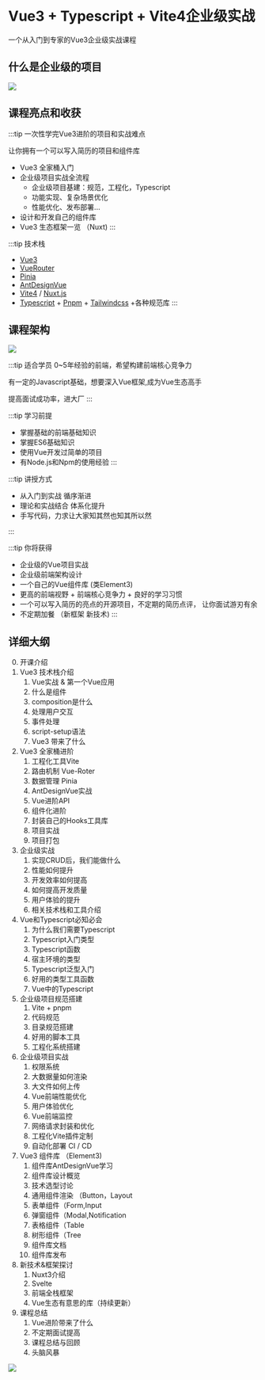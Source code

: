 # Vue3 + Typescript + Vite4企业级实战


一个从入门到专家的Vue3企业级实战课程


## 什么是企业级的项目
![](https://cdn.jsdelivr.net/gh/shengxinjing/static/fullstack/intro.jpg)


## 课程亮点和收获

:::tip 一次性学完Vue3进阶的项目和实战难点

让你拥有一个可以写入简历的项目和组件库
-  Vue3 全家桶入门
-  企业级项目实战全流程
   -  企业级项目基建：规范，工程化，Typescript
   -  功能实现、复杂场景优化
   -  性能优化、发布部署... 
-  设计和开发自己的组件库
-  Vue3 生态框架一览 （Nuxt)
:::

:::tip 技术栈

- [Vue3](https://vuejs.org/)
- [VueRouter](https://router.vuejs.org/) 
- [Pinia](https://pinia.vuejs.org/) 
- [AntDesignVue](https://www.antdv.com/components/overview)
- [Vite4](https://vitejs.dev/) / [Nuxt.js](https://nuxt.com/)
- [Typescript](https://www.typescriptlang.org/) + [Pnpm](https://pnpm.io/) + [Tailwindcss](https://tailwindcss.com/) +各种规范库
:::



## 课程架构
![](/vue/arch.jpg)

:::tip 适合学员
0~5年经验的前端，希望构建前端核心竞争力

有一定的Javascript基础，想要深入Vue框架,成为Vue生态高手

提高面试成功率，进大厂
:::

:::tip 学习前提
- 掌握基础的前端基础知识
- 掌握ES6基础知识
- 使用Vue开发过简单的项目
- 有Node.js和Npm的使用经验
:::


:::tip 讲授方式


- 从入门到实战 循序渐进
- 理论和实战结合  体系化提升
- 手写代码，力求让大家知其然也知其所以然

:::

:::tip 你将获得
- 企业级的Vue项目实战
- 企业级前端架构设计
- 一个自己的Vue组件库 (类Element3)
- 更高的前端视野 + 前端核心竞争力  + 良好的学习习惯
- 一个可以写入简历的亮点的开源项目，不定期的简历点评， 让你面试游刃有余
- 不定期加餐 （新框架 新技术)
:::
## 详细大纲


0. 开课介绍
1. Vue3  技术栈介绍
	1. Vue实战 & 第一个Vue应用 
	2. 什么是组件 
	3. composition是什么 
	4. 处理用户交互 
	5. 事件处理 
	6. script-setup语法
	7. Vue3  带来了什么
2. Vue3 全家桶进阶
	1. 工程化工具Vite
	2. 路由机制 Vue-Roter
	3. 数据管理 Pinia
	4. AntDesignVue实战 
	5. Vue进阶API
	6. 组件化进阶
	7. 封装自己的Hooks工具库
	8. 项目实战 
	9. 项目打包
3. 企业级实战
	1. 实现CRUD后，我们能做什么 
	2. 性能如何提升
	3. 开发效率如何提高 
	4. 如何提高开发质量 
	5. 用户体验的提升 
	6. 相关技术栈和工具介绍
4. Vue和Typescript必知必会 
	1. 为什么我们需要Typescript
	2. Typescript入门类型
	3. Typescript函数
	4. 宿主环境的类型
	5. Typescript泛型入门
	6. 好用的类型工具函数
	7. Vue中的Typescript
5. 企业级项目规范搭建
	1. Vite + pnpm 
	2. 代码规范
	3. 目录规范搭建 
	4. 好用的脚本工具
	5. 工程化系统搭建
6. 企业级项目实战
	1. 权限系统 
	2. 大数据量如何渲染 
	3. 大文件如何上传 
	4. Vue前端性能优化
	5. 用户体验优化
	6. Vue前端监控 
	7. 网络请求封装和优化 
	8. 工程化Vite插件定制
	9. 自动化部署 CI / CD
7. Vue3 组件库 （Element3)
	1. 组件库AntDesignVue学习 
	2. 组件库设计概览 
	3. 技术选型讨论 
	4. 通用组件渲染 （Button，Layout 
	5. 表单组件（Form,Input 
	6. 弹窗组件（Modal,Notification 
	7. 表格组件（Table 
	8. 树形组件（Tree 
	9. 组件库文档 
	10. 组件库发布
8. 新技术&框架探讨
	1. Nuxt3介绍
	2. Svelte 
	3. 前端全栈框架 
	4. Vue生态有意思的库（持续更新）
9.  课程总结
	1. Vue进阶带来了什么 
	2. 不定期面试提高 
	3. 课程总结与回顾 
	4. 头脑风暴


![](https://visitor-badge.glitch.me/badge?page_id=shengxinjing.vue)
